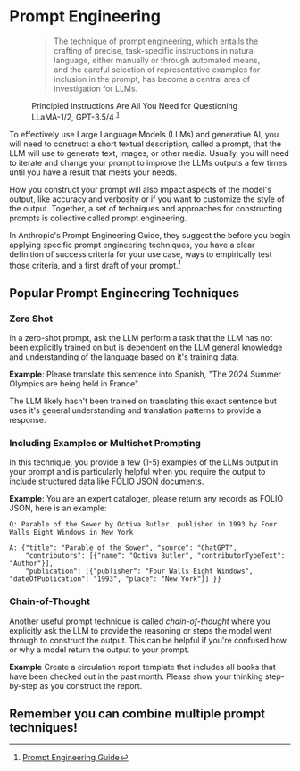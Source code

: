 # Prompt Engineering

<figure>
  <blockquote class="blockquote">
   The technique of prompt engineering, which entails the crafting of precise, 
   task-specific instructions in natural language, either manually or through 
   automated means, and the careful selection of representative examples for 
   inclusion in the prompt, has become a central area of investigation for LLMs.
  </blockquote>
  <figcaption class="blockquote-footer">
   Principled Instructions Are All You Need for Questioning LLaMA-1/2, GPT-3.5/4
   <sup id="fnref:PRINCIPLED"><a class="footnote-ref" href="#fn:PRINCIPLED">1</a></sup>
  </figcaption>
</figure>


To effectively use Large Language Models (LLMs) and generative AI, you will need to construct a short textual 
description, called a prompt, that the LLM will use to generate text, images, or 
other media. Usually, you will need to iterate and change your prompt to improve the LLMs
outputs a few times until you have a result that meets your needs. 

How you construct your prompt will also impact aspects of the model's output, like 
accuracy and verbosity or if you want to customize the style of the output. Together,
a set of techniques and approaches for constructing prompts is collective called 
prompt engineering. 

In Anthropic's Prompt Engineering Guide, they suggest the before you begin applying 
specific prompt engineering techniques, you have a clear definition of success criteria
for your use case, ways to empirically test those criteria, and a first draft of your 
prompt.[^ANTHROPIC]

## Popular Prompt Engineering Techniques

### Zero Shot
In a zero-shot prompt, ask the LLM perform a task that the LLM has not been explicitly 
trained on but is dependent on the LLM general knowledge and understanding of the language
based on it's training data. 

**Example**: Please translate this sentence into Spanish, "The 2024 Summer Olympics are being
held in France".

The LLM likely hasn't been trained on translating this exact sentence but uses it's general 
understanding and translation patterns to provide a response.  

### Including Examples or Multishot Prompting 
In this technique, you provide a few (1-5) examples of the LLMs output in your prompt and is 
particularly helpful when you require the output to include structured data like FOLIO JSON 
documents. 

**Example**: You are an expert cataloger, please return any records as FOLIO JSON, here is an
example:

```
Q: Parable of the Sower by Octiva Butler, published in 1993 by Four Walls Eight Windows in New York 

A: {"title": "Parable of the Sower", "source": "ChatGPT", 
    "contributors": [{"name": "Octiva Butler", "contributorTypeText": "Author"}], 
    "publication": [{"publisher": "Four Walls Eight Windows", "dateOfPublication": "1993", "place": "New York"}] }}
```

### Chain-of-Thought
Another useful prompt technique is called *chain-of-thought* where you explicitly ask 
the LLM to provide the reasoning or steps the model went through to construct the output.
This can be helpful if you're confused how or why a model return the output to your prompt.

**Example** Create a circulation report template that includes all books that have been checked
out in the past month. Please show your thinking step-by-step as you construct the report.

## Remember you can combine multiple prompt techniques! 

[^PRINCPLED]: [Principled Instructions Are All You Need for Questioning LLaMA-1/2, GPT-3.5/4](https://arxiv.org/abs/2312.16171)
[^ANTHROPIC]: [Prompt Engineering Guide](https://docs.anthropic.com/en/docs/build-with-claude/prompt-engineering/)

